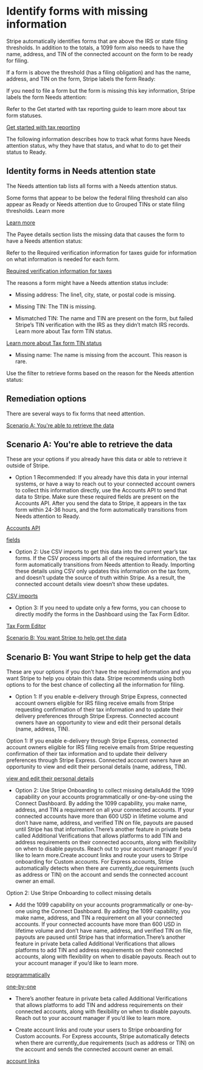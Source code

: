 # Identify forms with missing information

Stripe automatically identifies forms that are above the IRS or state filing thresholds. In addition to the totals, a 1099 form also needs to have the name, address, and TIN of the connected account on the form to be ready for filing.

If a form is above the threshold (has a filing obligation) and has the name, address, and TIN on the form, Stripe labels the form Ready:

If you need to file a form but the form is missing this key information, Stripe labels the form Needs attention:

Refer to the Get started with tax reporting guide to learn more about tax form statuses.

[Get started with tax reporting](/connect/get-started-tax-reporting#understand-tax-form-status)

The following information describes how to track what forms have Needs attention status, why they have that status, and what to do to get their status to Ready.

## Identity forms in Needs attention state

The Needs attention tab lists all forms with a Needs attention status.

Some forms that appear to be below the federal filing threshold can also appear as Ready or Needs attention due to Grouped TINs or state filing thresholds. Learn more

[Learn more](/connect/file-tax-forms#below-threshold-forms)

The Payee details section lists the missing data that causes the form to have a Needs attention status:

Refer to the Required verification information for taxes guide for information on what information is needed for each form.

[Required verification information for taxes](/connect/required-verification-information-taxes)

The reasons a form might have a Needs attention status include:

- Missing address: The line1, city, state, or postal code is missing.

- Missing TIN: The TIN is missing.

- Mismatched TIN: The name and TIN are present on the form, but failed Stripe’s TIN verification with the IRS as they didn’t match IRS records. Learn more about Tax form TIN status.

[Learn more about Tax form TIN status](/connect/get-started-tax-reporting#understand-tax-form-tin-status)

- Missing name: The name is missing from the account. This reason is rare.

Use the filter to retrieve forms based on the reason for the Needs attention status:

## Remediation options

There are several ways to fix forms that need attention.

[Scenario A: You're able to retrieve the data](#scenario-a)

## Scenario A: You're able to retrieve the data

These are your options if you already have this data or able to retrieve it outside of Stripe.

- Option 1 Recommended:  If you already have this data in your internal systems, or have a way to reach out to your connected account owners to collect this information directly, use the Accounts API to send that data to Stripe. Make sure these required fields are present on the Accounts API. After you send the data to Stripe, it appears in the tax form within 24-36 hours, and the form automatically transitions from Needs attention to Ready.

[Accounts API](/api/accounts/update)

[fields](/connect/required-verification-information-taxes)

- Option 2: Use CSV imports to get this data into the current year’s tax forms. If the CSV process imports all of the required information, the tax form automatically transitions from Needs attention to Ready. Importing these details using CSV only updates this information on the tax form, and doesn’t update the source of truth within Stripe. As a result, the connected account details view doesn’t show these updates.

[CSV imports](/connect/modify-tax-forms?method=csv)

- Option 3: If you need to update only a few forms, you can choose to directly modify the forms in the Dashboard using the Tax Form Editor.

[Tax Form Editor](/connect/modify-tax-forms?method=dashboard)

[Scenario B: You want Stripe to help get the data](#scenario-b)

## Scenario B: You want Stripe to help get the data

These are your options if you don’t have the required information and you want Stripe to help you obtain this data. Stripe recommends using both options to for the best chance of collecting all the information for filing.

- Option 1: If you enable e-delivery through Stripe Express, connected account owners eligible for IRS filing receive emails from Stripe requesting confirmation of their tax information and to update their delivery preferences through Stripe Express. Connected account owners have an opportunity to view and edit their personal details (name, address, TIN).

Option 1: If you enable e-delivery through Stripe Express, connected account owners eligible for IRS filing receive emails from Stripe requesting confirmation of their tax information and to update their delivery preferences through Stripe Express. Connected account owners have an opportunity to view and edit their personal details (name, address, TIN).

[view and edit their personal details](/connect/platform-express-dashboard-taxes-walkthrough)

- Option 2: Use Stripe Onboarding to collect missing detailsAdd the 1099 capability on your accounts programmatically or one-by-one using the Connect Dashboard. By adding the 1099 capability, you make name, address, and TIN a requirement on all your connected accounts. If your connected accounts have more than 600 USD in lifetime volume and don’t have name, address, and verified TIN on file, payouts are paused until Stripe has that information.There’s another feature in private beta called Additional Verifications that allows platforms to add TIN and address requirements on their connected accounts, along with flexibility on when to disable payouts. Reach out to your account manager if you’d like to learn more.Create account links and route your users to Stripe onboarding for Custom accounts. For Express accounts, Stripe automatically detects when there are currently_due requirements (such as address or TIN) on the account and sends the connected account owner an email.

Option 2: Use Stripe Onboarding to collect missing details

- Add the 1099 capability on your accounts programmatically or one-by-one using the Connect Dashboard. By adding the 1099 capability, you make name, address, and TIN a requirement on all your connected accounts. If your connected accounts have more than 600 USD in lifetime volume and don’t have name, address, and verified TIN on file, payouts are paused until Stripe has that information.There’s another feature in private beta called Additional Verifications that allows platforms to add TIN and address requirements on their connected accounts, along with flexibility on when to disable payouts. Reach out to your account manager if you’d like to learn more.

[programmatically](/connect/account-capabilities#tax-reporting)

[one-by-one](/connect/dashboard/managing-individual-accounts#updating-capabilities)

- There’s another feature in private beta called Additional Verifications that allows platforms to add TIN and address requirements on their connected accounts, along with flexibility on when to disable payouts. Reach out to your account manager if you’d like to learn more.

- Create account links and route your users to Stripe onboarding for Custom accounts. For Express accounts, Stripe automatically detects when there are currently_due requirements (such as address or TIN) on the account and sends the connected account owner an email.

[account links](/api/account_links/create)
